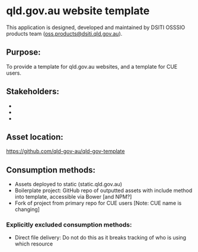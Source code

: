 # qld.gov.au website template #

This application is designed, developed and maintained by DSITI OSSSIO products team (oss.products@dsiti.qld.gov.au).

## Purpose:
To provide a template for qld.gov.au websites, and a template for CUE users.

## Stakeholders:
- 
- 
- 

## Asset location:
https://github.com/qld-gov-au/qld-gov-template

## Consumption methods:
- Assets deployed to static (static.qld.gov.au)
- Boilerplate project: GitHub repo of outputted assets with include method into template, accessible via Bower [and NPM?]
- Fork of project from primary repo for CUE users [Note: CUE name is changing] 

### Explicitly excluded consumption methods:
- Direct file delivery: Do not do this as it breaks tracking of who is using which resource
